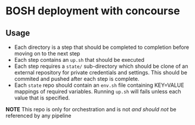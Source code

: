 # BOSH deployment with concourse
## Usage
* Each directory is a step that should be completed to completion before moving on to the next step
* Each step contains an `up.sh` that should be executed
* Each step requires a `state/` sub-directory which should be clone of an external repository for private credentials and settings. This should be commited and pushed after each step is complete.
* Each `state` repo should contain an `env.sh` file containing KEY=VALUE mappings of required variables. Running `up.sh` will fails unless each value that is specified.

__NOTE__ This repo is only for orchestration and is not *and should not* be referenced by any pipeline
